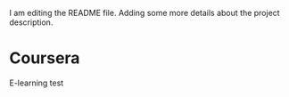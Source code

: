 I am editing the README file. Adding some more details about the project description.
# Coursera
E-learning test
